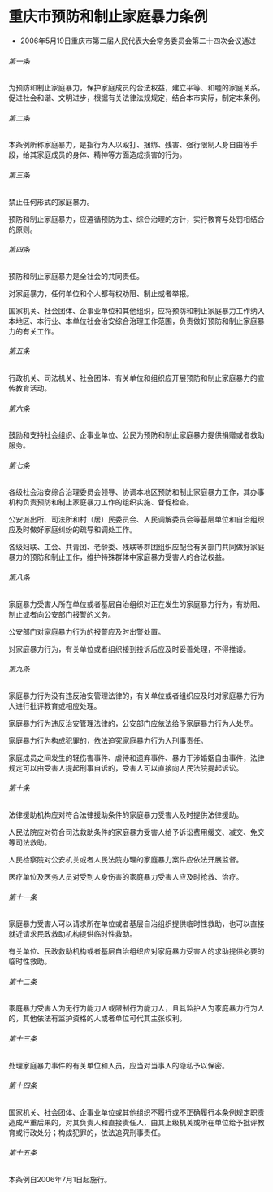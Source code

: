 # 重庆市预防和制止家庭暴力条例

- 2006年5月19日重庆市第二届人民代表大会常务委员会第二十四次会议通过

<!-- INFO END -->

###### 第一条

为预防和制止家庭暴力，保护家庭成员的合法权益，建立平等、和睦的家庭关系，促进社会和谐、文明进步，根据有关法律法规规定，结合本市实际，制定本条例。

###### 第二条

本条例所称家庭暴力，是指行为人以殴打、捆绑、残害、强行限制人身自由等手段，给其家庭成员的身体、精神等方面造成损害的行为。

###### 第三条

禁止任何形式的家庭暴力。

预防和制止家庭暴力，应遵循预防为主、综合治理的方针，实行教育与处罚相结合的原则。

###### 第四条

预防和制止家庭暴力是全社会的共同责任。

对家庭暴力，任何单位和个人都有权劝阻、制止或者举报。

国家机关、社会团体、企事业单位和其他组织，应将预防和制止家庭暴力工作纳入本地区、本行业、本单位社会治安综合治理工作范围，负责做好预防和制止家庭暴力的有关工作。

###### 第五条

行政机关、司法机关、社会团体、有关单位和组织应开展预防和制止家庭暴力的宣传教育活动。

###### 第六条

鼓励和支持社会组织、企事业单位、公民为预防和制止家庭暴力提供捐赠或者救助服务。

###### 第七条

各级社会治安综合治理委员会领导、协调本地区预防和制止家庭暴力工作，其办事机构负责预防和制止家庭暴力工作的组织实施、督促检查。

公安派出所、司法所和村（居）民委员会、人民调解委员会等基层单位和自治组织应及时做好家庭纠纷的疏导和调处工作。

各级妇联、工会、共青团、老龄委、残联等群团组织应配合有关部门共同做好家庭暴力的预防和制止工作，维护特殊群体中家庭暴力受害人的合法权益。

###### 第八条

家庭暴力受害人所在单位或者基层自治组织对正在发生的家庭暴力行为，有劝阻、制止或者向公安部门报警的义务。

公安部门对家庭暴力行为的报警应及时出警处置。

对家庭暴力行为，有关单位或者组织接到投诉后应及时妥善处理，不得推诿。

###### 第九条

家庭暴力行为没有违反治安管理法律的，有关单位或者组织应及时对家庭暴力行为人进行批评教育或相应处理。

家庭暴力行为违反治安管理法律的，公安部门应依法给予家庭暴力行为人处罚。

家庭暴力行为构成犯罪的，依法追究家庭暴力行为人刑事责任。

家庭成员之间发生的轻伤害事件、虐待和遗弃事件、暴力干涉婚姻自由事件，法律规定可以由受害人提起刑事自诉的，受害人可以直接向人民法院提起诉讼。

###### 第十条

法律援助机构应对符合法律援助条件的家庭暴力受害人及时提供法律援助。

人民法院应对符合司法救助条件的家庭暴力受害人给予诉讼费用缓交、减交、免交等司法救助。

人民检察院对公安机关或者人民法院办理的家庭暴力案件应依法开展监督。

医疗单位及医务人员对受到人身伤害的家庭暴力受害人应及时抢救、治疗。

###### 第十一条

家庭暴力受害人可以请求所在单位或者基层自治组织提供临时性救助，也可以直接就近请求民政救助机构提供临时性救助。

有关单位、民政救助机构或者基层自治组织应对家庭暴力受害人的求助提供必要的临时性救助。

###### 第十二条

家庭暴力受害人为无行为能力人或限制行为能力人，且其监护人为家庭暴力行为人的，其他依法有监护资格的人或者单位可代其主张权利。

###### 第十三条

处理家庭暴力事件的有关单位和人员，应当对当事人的隐私予以保密。

###### 第十四条

国家机关、社会团体、企事业单位或其他组织不履行或不正确履行本条例规定职责造成严重后果的，对其负责人和直接责任人，由其上级机关或所在单位给予批评教育或行政处分；构成犯罪的，依法追究刑事责任。

###### 第十五条

本条例自2006年7月1日起施行。
